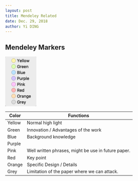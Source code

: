 ```yaml
---
layout: post
title: Mendeley Related
date: Dec. 29, 2018
author: Yi DING
---
```




## Mendeley Markers

<img src="figures/mendeley-marker.png"  alt="mendeley-marker" width="100" align="float-left shadow" /> 

| Color  | Functions                                           |
| ------ | --------------------------------------------------- |
| Yellow | Normal high light                                   |
| Green  | Innovation / Advantages of the work                 |
| Blue   | Background knowledge                                |
| Purple |                                                     |
| Pink   | Well written phrases, might be use in future paper. |
| Red    | Key point                                           |
| Orange | Specific Design / Details                           |
| Grey   | Limitation of the paper where we can attack.        |




